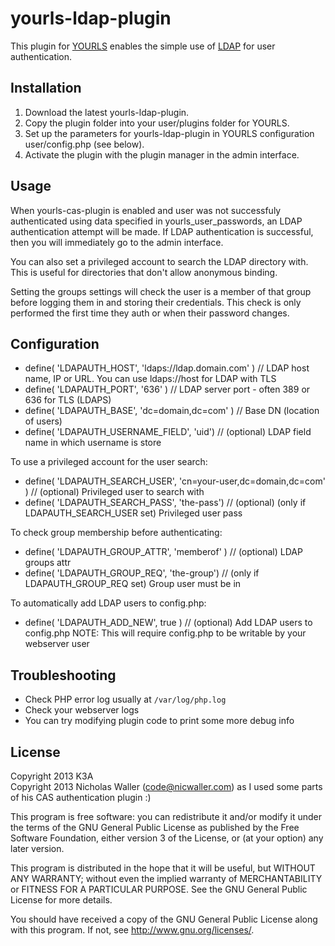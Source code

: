 yourls-ldap-plugin
==================

This plugin for [YOURLS](https://github.com/YOURLS/YOURLS) enables the simple use of [LDAP](http://en.wikipedia.org/wiki/Lightweight_Directory_Access_Protocol) for user authentication. 

Installation
------------
1. Download the latest yourls-ldap-plugin.
1. Copy the plugin folder into your user/plugins folder for YOURLS.
1. Set up the parameters for yourls-ldap-plugin in YOURLS configuration user/config.php (see below).
1. Activate the plugin with the plugin manager in the admin interface.

Usage
-----
When yourls-cas-plugin is enabled and user was not successfuly authenticated using data specified in yourls_user_passwords, an LDAP authentication attempt will be made. If LDAP authentication is successful, then you will immediately go to the admin interface.

You can also set a privileged account to search the LDAP directory with. This is useful for directories that don't allow anonymous binding.

Setting the groups settings will check the user is a member of that group before logging them in and storing their credentials. This check is only performed the first time they auth or when their password changes.

Configuration
-------------

  * define( 'LDAPAUTH_HOST', 'ldaps://ldap.domain.com' ) // LDAP host name, IP or URL. You can use ldaps://host for LDAP with TLS
  * define( 'LDAPAUTH_PORT', '636' ) // LDAP server port - often 389 or 636 for TLS (LDAPS)
  * define( 'LDAPAUTH_BASE', 'dc=domain,dc=com' ) // Base DN (location of users)
  * define( 'LDAPAUTH_USERNAME_FIELD', 'uid') // (optional) LDAP field name in which username is store

To use a privileged account for the user search:
  * define( 'LDAPAUTH_SEARCH_USER', 'cn=your-user,dc=domain,dc=com' ) // (optional) Privileged user to search with
  * define( 'LDAPAUTH_SEARCH_PASS', 'the-pass') // (optional) (only if LDAPAUTH_SEARCH_USER set) Privileged user pass

To check group membership before authenticating:
  * define( 'LDAPAUTH_GROUP_ATTR', 'memberof' ) // (optional) LDAP groups attr
  * define( 'LDAPAUTH_GROUP_REQ', 'the-group') // (only if LDAPAUTH_GROUP_REQ set) Group user must be in

To automatically add LDAP users to config.php:
  * define( 'LDAPAUTH_ADD_NEW', true ) // (optional) Add LDAP users to config.php
NOTE: This will require config.php to be writable by your webserver user
 
Troubleshooting
---------------
  * Check PHP error log usually at `/var/log/php.log`
  * Check your webserver logs
  * You can try modifying plugin code to print some more debug info

License
-------
Copyright 2013 K3A <BR>
Copyright 2013 Nicholas Waller (code@nicwaller.com) as I used some parts of his CAS authentication plugin :)

This program is free software: you can redistribute it and/or modify
it under the terms of the GNU General Public License as published by
the Free Software Foundation, either version 3 of the License, or
(at your option) any later version.

This program is distributed in the hope that it will be useful,
but WITHOUT ANY WARRANTY; without even the implied warranty of
MERCHANTABILITY or FITNESS FOR A PARTICULAR PURPOSE.  See the
GNU General Public License for more details.

You should have received a copy of the GNU General Public License
along with this program.  If not, see <http://www.gnu.org/licenses/>.
